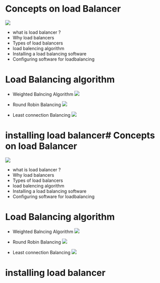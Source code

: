 # Concepts on load Balancer
![](https://editor.analyticsvidhya.com/uploads/77772load%20balancer.png)
- what is load balancer ?
- Why load balancers
- Types of load balancers
- load balencing algorithm
- Installing a load balancing software
- Configuring software for loadbalancing

# Load Balancing algorithm
- Weighted Balncing Algorithm
![](https://static.thegeekstuff.com/wp-content/uploads/2016/01/1-weighted-scheduling-load-balancer.png)

- Round Robin Balancing
![](https://static.thegeekstuff.com/wp-content/uploads/2016/01/2-round-robin-load-balancer.png)

- Least connection Balancing
![](https://www.researchgate.net/profile/Raul-Valverde-3/publication/347808307/figure/fig2/AS:1000876902723590@1615639057440/Least-connection-algorithm.png)

# installing load balancer# Concepts on load Balancer
![](https://editor.analyticsvidhya.com/uploads/77772load%20balancer.png)
- what is load balancer ?
- Why load balancers
- Types of load balancers
- load balencing algorithm
- Installing a load balancing software
- Configuring software for loadbalancing

# Load Balancing algorithm
- Weighted Balncing Algorithm
![](https://static.thegeekstuff.com/wp-content/uploads/2016/01/1-weighted-scheduling-load-balancer.png)

- Round Robin Balancing
![](https://static.thegeekstuff.com/wp-content/uploads/2016/01/2-round-robin-load-balancer.png)

- Least connection Balancing
![](https://www.researchgate.net/profile/Raul-Valverde-3/publication/347808307/figure/fig2/AS:1000876902723590@1615639057440/Least-connection-algorithm.png)

# installing load balancer
